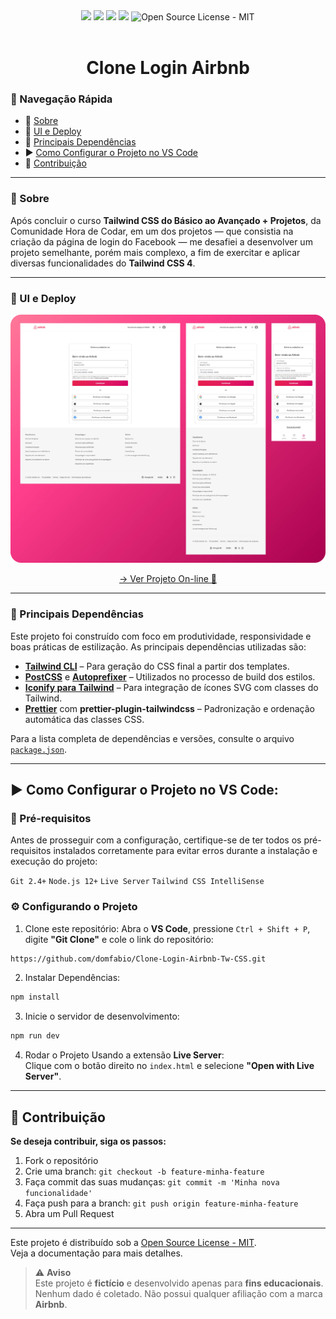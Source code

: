 <div align="center">
<img src="https://img.shields.io/static/v1?label=HTML&message=linguagem&color=orange&style=for-the-badge&logo=html5"/>
<img src="https://img.shields.io/static/v1?label=Tailwind&message=CSS&color=1DA9BB&style=for-the-badge&logo=tailwindcss"/>
<img src="https://img.shields.io/static/v1?label=JavaScript&message=linguagem&color=yellow&style=for-the-badge&logo=javascript"/>
<img src="http://img.shields.io/static/v1?label=STATUS&message=CONCLUIDO&color=GREEN&style=for-the-badge"/>
<img src="https://img.shields.io/badge/License-MIT-2ecc71?style=for-the-badge&logo=open-source-initiative&logoColor=white" alt="Open Source License - MIT">
</div>
<br>


<h1 align="center">Clone Login Airbnb</h1>


### 🧭 Navegação Rápida

- 📝 [Sobre](#-sobre)
- 🚀 [UI e Deploy](#-ui-e-deploy)
- 🧩 [Principais Dependências](#-principais-dependências)
- ▶️ [Como Configurar o Projeto no VS Code](#️-como-configurar-o-projeto-no-vs-code)
- 🤝 [Contribuição](#-contribuição)

---

### 📝 Sobre
Após concluir o curso **Tailwind CSS do Básico ao Avançado + Projetos**, da Comunidade Hora de Codar, em um dos projetos — que consistia na criação da página de login do Facebook — me desafiei a desenvolver um projeto semelhante, porém mais complexo, a fim de exercitar e aplicar diversas funcionalidades do **Tailwind CSS 4**.

---

### 🚀 UI e Deploy
<div align="center">
<p >
  <img src="./src/img/screen.webp" width="650px" alt="Captura de tela do projeto" style="border: none;">
</p>

[→ Ver Projeto On-line 🔗](https://study-ui-tailwind.vercel.app/)

</div>

---

### 🧩 Principais Dependências

Este projeto foi construído com foco em produtividade, responsividade e boas práticas de estilização. As principais dependências utilizadas são:


- **[Tailwind CLI](https://tailwindcss.com/docs/installation/tailwind-cli)** – Para geração do CSS final a partir dos templates.
- **[PostCSS](https://postcss.org/)** e **[Autoprefixer](https://github.com/postcss/autoprefixer)** – Utilizados no processo de build dos estilos.
- **[Iconify para Tailwind](https://iconify.design/docs/usage/css/tailwind/tailwind4/)** – Para integração de ícones SVG com classes do Tailwind.
- **[Prettier](https://github.com/tailwindlabs/prettier-plugin-tailwindcss)** com **prettier-plugin-tailwindcss** – Padronização e ordenação automática das classes CSS.

Para a lista completa de dependências e versões, consulte o arquivo [`package.json`](./package.json).

---

## ▶️ Como Configurar o Projeto no VS Code:

### 📌 Pré-requisitos
Antes de prosseguir com a configuração, certifique-se de ter todos os pré-requisitos instalados corretamente para evitar erros durante a instalação e execução do projeto:

`Git 2.4+` `Node.js 12+` `Live Server` `Tailwind CSS IntelliSense`


### ⚙️ Configurando o Projeto

1. Clone este repositório:
Abra o **VS Code**, pressione `Ctrl + Shift + P`, digite **"Git Clone"** e cole o link do repositório:
```sh
https://github.com/domfabio/Clone-Login-Airbnb-Tw-CSS.git
```
2. Instalar Dependências:
```sh
npm install
```
3. Inicie o servidor de desenvolvimento:
```sh
npm run dev
```
4. Rodar o Projeto
Usando a extensão **Live Server**:<br>
Clique com o botão direito no `index.html` e selecione **"Open with Live Server"**.

---

## 🤝 Contribuição
**Se deseja contribuir, siga os passos:**
1. Fork o repositório
2. Crie uma branch: `git checkout -b feature-minha-feature`
3. Faça commit das suas mudanças: `git commit -m 'Minha nova funcionalidade'`
4. Faça push para a branch: `git push origin feature-minha-feature`
5. Abra um Pull Request

---

Este projeto é distribuído sob a [Open Source License - MIT](https://opensource.org/licenses/MIT). <br>Veja a documentação para mais detalhes.



> ⚠️ **Aviso**  
> Este projeto é **fictício** e desenvolvido apenas para **fins educacionais**.  
> Nenhum dado é coletado. Não possui qualquer afiliação com a marca **Airbnb**.


